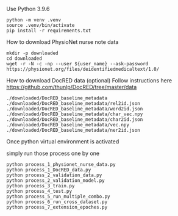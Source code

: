 Use Python 3.9.6

```
python -m venv .venv
source .venv/bin/activate
pip install -r requirements.txt
```


How to download PhysioNet nurse note data
```
mkdir -p downloaded
cd downloaded
wget -r -N -c -np --user ${user_name} --ask-password https://physionet.org/files/deidentifiedmedicaltext/1.0/

```


How to download DocRED data (optional)
Follow instructions here
https://github.com/thunlp/DocRED/tree/master/data

```
./downloaded/DocRED_baseline_metadata
./downloaded/DocRED_baseline_metadata/rel2id.json
./downloaded/DocRED_baseline_metadata/word2id.json
./downloaded/DocRED_baseline_metadata/char_vec.npy
./downloaded/DocRED_baseline_metadata/char2id.json
./downloaded/DocRED_baseline_metadata/vec.npy
./downloaded/DocRED_baseline_metadata/ner2id.json

```


Once python virtual environment is activated

simply run those process one by one
```
python process_1_physionet_nurse_data.py
python process_1_DocRED_data.py
python process_2_validation_data.py
python process_2_validation_model.py
python process_3_train.py
python process_4_test.py
python process_5_run_multiple_combo.py
python process_6_run_cross_dataset.py
python process_7_extension_epoches.py
```

